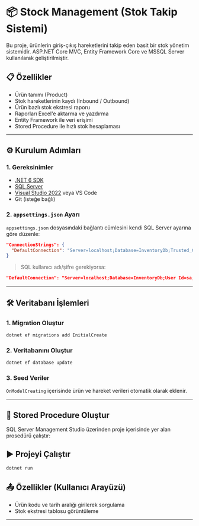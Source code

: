 
# 📦 Stock Management (Stok Takip Sistemi)

Bu proje, ürünlerin giriş-çıkış hareketlerini takip eden basit bir stok yönetim sistemidir. ASP.NET Core MVC, Entity Framework Core ve MSSQL Server kullanılarak geliştirilmiştir.

## 📋 Özellikler

- Ürün tanımı (Product)
- Stok hareketlerinin kaydı (Inbound / Outbound)
- Ürün bazlı stok ekstresi raporu
- Raporları Excel'e aktarma ve yazdırma
- Entity Framework ile veri erişimi
- Stored Procedure ile hızlı stok hesaplaması

---

## ⚙️ Kurulum Adımları

### 1. Gereksinimler

- [.NET 6 SDK](https://dotnet.microsoft.com/en-us/download/dotnet/6.0)
- [SQL Server](https://www.microsoft.com/en-us/sql-server)
- [Visual Studio 2022](https://visualstudio.microsoft.com/) veya VS Code
- Git (isteğe bağlı)



### 2. `appsettings.json` Ayarı

`appsettings.json` dosyasındaki bağlantı cümlesini kendi SQL Server ayarına göre düzenle:

```json
"ConnectionStrings": {
  "DefaultConnection": "Server=localhost;Database=InventoryDb;Trusted_Connection=True;TrustServerCertificate=True;"
}
```

> SQL kullanıcı adı/şifre gerekiyorsa:
```json
"DefaultConnection": "Server=localhost;Database=InventoryDb;User Id=sa;Password=YourPassword;TrustServerCertificate=True;"
```

---

## 🛠️ Veritabanı İşlemleri

### 1. Migration Oluştur

```bash
dotnet ef migrations add InitialCreate
```

### 2. Veritabanını Oluştur

```bash
dotnet ef database update
```

### 3. Seed Veriler

`OnModelCreating` içerisinde ürün ve hareket verileri otomatik olarak eklenir.

---

## 🧠 Stored Procedure Oluştur

SQL Server Management Studio üzerinden proje içerisinde yer alan prosedürü çalıştır:


## ▶️ Projeyi Çalıştır

```bash
dotnet run
```


## 📤 Özellikler (Kullanıcı Arayüzü)

- Ürün kodu ve tarih aralığı girilerek sorgulama
- Stok ekstresi tablosu görüntüleme

---
